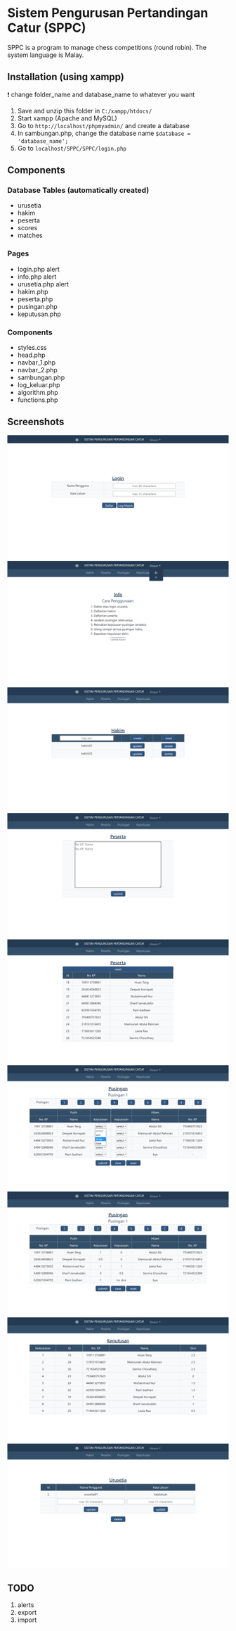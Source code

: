 # Sistem Pengurusan Pertandingan Catur (SPPC)
SPPC is a program to manage chess competitions (round robin). The system language is Malay.

## Installation (using xampp)
❗ change folder_name and database_name to whatever you want

1. Save and unzip this folder in ```C:/xampp/htdocs/```
2. Start xampp (Apache and MySQL)
3. Go to ```http://localhost/phpmyadmin/``` and create a database
4. In sambungan.php, change the database name ```$database = 'database_name';```
5. Go to ```localhost/SPPC/SPPC/login.php```

## Components
### Database Tables (automatically created)
- urusetia
- hakim
- peserta
- scores
- matches

### Pages
- login.php alert
- info.php alert
- urusetia.php alert
- hakim.php
- peserta.php
- pusingan.php
- keputusan.php

### Components
- styles.css
- head.php
- navbar_1.php
- navbar_2.php
- sambungan.php
- log_keluar.php
- algorithm.php
- functions.php

## Screenshots
![login](screenshots/login.png)
![info](screenshots/info.png)
![hakim](screenshots/hakim.png)
![peserta_sebelum](screenshots/peserta_sebelum.png)
![peserta_selepas](screenshots/peserta_selepas.png)
![pusingan_sebelum](screenshots/pusingan_sebelum.png)
![pusingan_selepas](screenshots/pusingan_selepas.png)
![keputusan](screenshots/keputusan.png)
![urusetia](screenshots/urusetia.png)

## TODO
1. alerts
2. export
3. import
